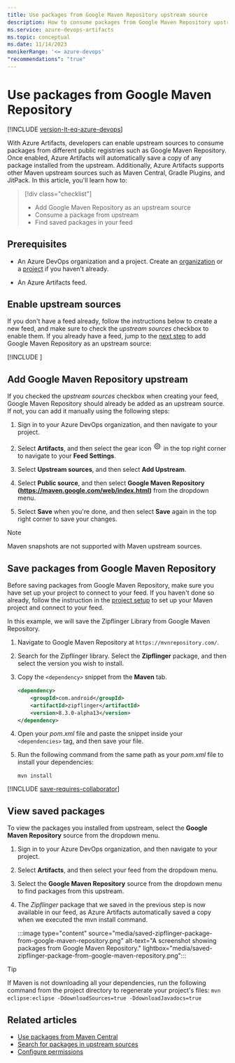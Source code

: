 ```yaml
---
title: Use packages from Google Maven Repository upstream source
description: How to consume packages from Google Maven Repository upstream source
ms.service: azure-devops-artifacts
ms.topic: conceptual
ms.date: 11/14/2023
monikerRange: '<= azure-devops'
"recommendations": "true"
---
```


# Use packages from Google Maven Repository

[!INCLUDE [version-lt-eq-azure-devops](../../includes/version-lt-eq-azure-devops.md)]

With Azure Artifacts, developers can enable upstream sources to consume packages from different public registries such as Google Maven Repository. Once enabled, Azure Artifacts will automatically save a copy of any package installed from the upstream. Additionally, Azure Artifacts supports other Maven upstream sources such as Maven Central, Gradle Plugins, and JitPack. In this article, you'll learn how to:

> [!div class="checklist"]    
> * Add Google Maven Repository as an upstream source 
> * Consume a package from upstream 
> * Find saved packages in your feed

## Prerequisites

- An Azure DevOps organization and a project. Create an [organization](../../organizations/accounts/create-organization.md) or a [project](../../organizations/projects/create-project.md#create-a-project) if you haven't already.

- An Azure Artifacts feed.

## Enable upstream sources

If you don't have a feed already, follow the instructions below to create a new feed, and make sure to check the *upstream sources* checkbox to enable them. If you already have a feed, jump to the [next step](#add-google-maven-repository-upstream) to add Google Maven Repository as an upstream source:

[!INCLUDE [](../includes/create-feed.md)]

## Add Google Maven Repository upstream

If you checked the *upstream sources* checkbox when creating your feed, Google Maven Repository should already be added as an upstream source. If not, you can add it manually using the following steps:

1. Sign in to your Azure DevOps organization, and then navigate to your project.

1. Select **Artifacts**, and then select the gear icon ![gear icon](../../media/icons/gear-icon.png) in the top right corner to navigate to your **Feed Settings**.

1. Select **Upstream sources**, and then select **Add Upstream**.

1. Select **Public source**, and then select **Google Maven Repository (https://maven.google.com/web/index.html)** from the dropdown menu.

1. Select **Save** when you're done, and then select **Save** again in the top right corner to save your changes.

> [!NOTE]
> Maven snapshots are not supported with Maven upstream sources.

## Save packages from Google Maven Repository

Before saving packages from Google Maven Repository, make sure you have set up your project to connect to your feed. If you haven't done so already, follow the instruction in the [project setup](pom-and-settings.md) to set up your Maven project and connect to your feed.

In this example, we will save the Zipflinger Library from Google Maven Repository.

1. Navigate to Google Maven Repository at `https://mvnrepository.com/`.

1. Search for the Zipflinger library. Select the **Zipflinger** package, and then select the version you wish to install.

1. Copy the `<dependency>` snippet from the **Maven** tab. 

    ```xml
    <dependency>
        <groupId>com.android</groupId>
        <artifactId>zipflinger</artifactId>
        <version>8.3.0-alpha13</version>
    </dependency>
    ```

1. Open your *pom.xml* file and paste the snippet inside your `<dependencies>` tag, and then save your file.

1. Run the following command from the same path as your *pom.xml* file to install your dependencies:

    ```command
    mvn install
    ```

[!INCLUDE [save-requires-collaborator](../includes/save-requires-collaborator.md)]

## View saved packages

To view the packages you installed from upstream, select the **Google Maven Repository** source from the dropdown menu.

1. Sign in to your Azure DevOps organization, and then navigate to your project.

1. Select **Artifacts**, and then select your feed from the dropdown menu.

1. Select the **Google Maven Repository** source from the dropdown menu to find packages from this upstream.

1. The *Zipflinger* package that we saved in the previous step is now available in our feed, as Azure Artifacts automatically saved a copy when we executed the mvn install command.
 
    :::image type="content" source="media/saved-zipflinger-package-from-google-maven-repository.png" alt-text="A screenshot showing packages from Google Maven Repository." lightbox="media/saved-zipflinger-package-from-google-maven-repository.png":::

> [!TIP]
> If Maven is not downloading all your dependencies, run the following command from the project directory to regenerate your project's files:
> `mvn eclipse:eclipse -DdownloadSources=true -DdownloadJavadocs=true`

## Related articles

- [Use packages from Maven Central](./upstream-sources.md)
- [Search for packages in upstream sources](../how-to/search-upstream.md)
- [Configure permissions](../feeds/feed-permissions.md)

